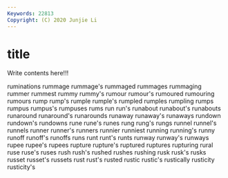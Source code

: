 ```yaml
---
Keywords: 22813
Copyright: (C) 2020 Junjie Li
---
```


# title

Write contents here!!!

ruminations 
rummage 
rummage's
rummaged 
rummages 
rummaging 
rummer 
rummest 
rummy 
rummy's 
rumour 
rumour's 
rumoured
rumouring 
rumours 
rump 
rump's 
rumple 
rumple's 
rumpled 
rumples 
rumpling 
rumps
rumpus 
rumpus's 
rumpuses 
rums 
run 
run's 
runabout 
runabout's 
runabouts 
runaround
runaround's 
runarounds 
runaway 
runaway's 
runaways 
rundown 
rundown's 
rundowns 
rune 
rune's
runes 
rung 
rung's 
rungs 
runnel 
runnel's 
runnels 
runner 
runner's 
runners
runnier 
runniest 
running 
running's 
runny 
runoff 
runoff's 
runoffs 
runs 
runt
runt's 
runts 
runway 
runway's 
runways 
rupee 
rupee's 
rupees 
rupture 
rupture's
ruptured 
ruptures 
rupturing 
rural 
ruse 
ruse's 
ruses 
rush 
rush's 
rushed
rushes 
rushing 
rusk 
rusk's 
rusks 
russet 
russet's 
russets 
rust 
rust's
rusted 
rustic 
rustic's 
rustically 
rusticity 
rusticity's 
